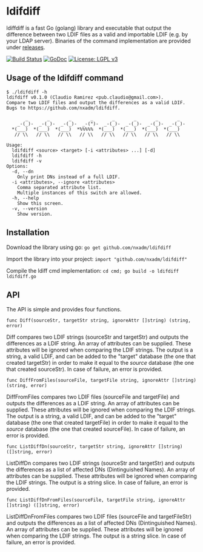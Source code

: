 # ldifdiff
ldiffdiff is a fast Go (golang) library and executable that output the
difference between two LDIF files as a valid and importable LDIF (e.g.
by your LDAP server). Binaries of the command implementation are 
provided under [releases](https://github.com/nxadm/ldifdiff/releases).

[![Build Status](https://travis-ci.org/nxadm/ldifdiff.svg?branch=master)](https://travis-ci.org/nxadm/ldifdiff)
[![GoDoc](https://godoc.org/github.com/nxadm/ldifdiff?status.svg)](https://godoc.org/github.com/nxadm/ldifdiff)
[![License: LGPL v3](https://img.shields.io/badge/License-LGPL%20v3-blue.svg)](http://www.gnu.org/licenses/lgpl-3.0)

## Usage of the ldifdiff command
```
$ ./ldifdiff -h
ldifdiff v0.1.0 (Claudio Ramirez <pub.claudio@gmail.com>).
Compare two LDIF files and output the differences as a valid LDIF.
Bugs to https://github.com/nxadm/ldifdiff.

       _       _       _       _       _       _       _       _
    _-(_)-  _-(_)-  _-(_)-  _-(")-  _-(_)-  _-(_)-  _-(_)-  _-(_)-
  *(___)  *(___)  *(___)  *%%%%%  *(___)  *(___)  *(___)  *(___)
   // \\   // \\   // \\   // \\   // \\   // \\   // \\   // \\

Usage:
  ldifdiff <source> <target> [-i <attributes> ...] [-d]
  ldifdiff -h
  ldifdiff -v
Options:
  -d, --dn
    Only print DNs instead of a full LDIF.
  -i <attributes>, --ignore <attributes>
    Comma separated attribute list.
    Multiple instances of this switch are allowed.
  -h, --help
    Show this screen.
  -v, --version
    Show version.
```

## Installation

Download the library using go:
```go get github.com/nxadm/ldifdiff```

Import the library into your project:
```import "github.com/nxadm/ldifdiff"```

Compile the ldiff cmd implementation:
```cd cmd; go build -o ldifdiff ldifdiff.go```


## API ##

The API is simple and provides four functions.

```func Diff(sourceStr, targetStr string, ignoreAttr []string) (string, error)```

Diff compares two LDIF strings (sourceStr and targetStr) and outputs the
differences as a LDIF string. An array of attributes can be supplied.
These attributes will be ignored when comparing the LDIF strings. The
output is a string, a valid LDIF, and can be added to the "target"
database (the one that created targetStr) in order to make it equal to
the *source* database (the one that created sourceStr). In case of
failure, an error is provided.


```func DiffFromFiles(sourceFile, targetFile string, ignoreAttr []string) (string, error)```

DiffFromFiles compares two LDIF files (sourceFile and targetFile) and
outputs the differences as a LDIF string. An array of attributes can be
supplied. These attributes will be ignored when comparing the LDIF
strings. The output is a string, a valid LDIF, and can be added to the
"target" database (the one that created targetFile) in order to make it
equal to the *source* database (the one that created sourceFile). In
case of failure, an error is provided.

```func ListDiffDn(sourceStr, targetStr string, ignoreAttr []string) ([]string, error)```

ListDiffDn compares two LDIF strings (sourceStr and targetStr) and
outputs the differences as a list of affected DNs (Dintinguished Names).
An array of attributes can be supplied. These attributes will be ignored
when comparing the LDIF strings. The output is a string slice. In case
of failure, an error is provided.

```func ListDiffDnFromFiles(sourceFile, targetFile string, ignoreAttr []string) ([]string, error)```

ListDiffDnFromFiles compares two LDIF files (sourceFile and
targetFileStr) and outputs the differences as a list of affected DNs
(Dintinguished Names). An array of attributes can be supplied. These
attributes will be ignored when comparing the LDIF strings. The output
is a string slice. In case of failure, an error is provided.

